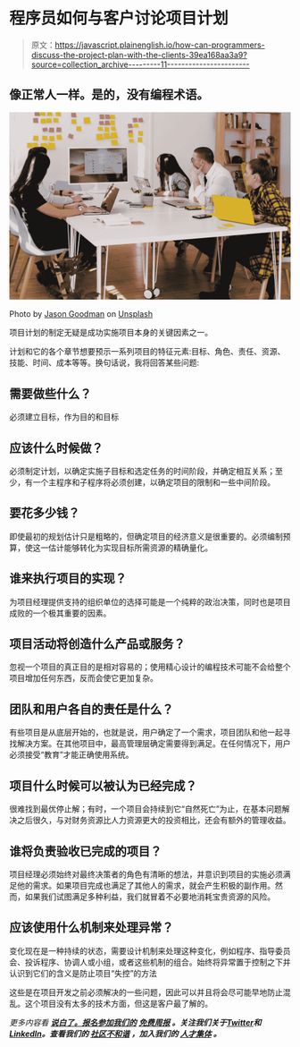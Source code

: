 # 程序员如何与客户讨论项目计划

> 原文：<https://javascript.plainenglish.io/how-can-programmers-discuss-the-project-plan-with-the-clients-39ea168aa3a9?source=collection_archive---------11----------------------->

## 像正常人一样。是的，没有编程术语。

![](img/55504fad985442fb9cc955df5527a7b0.png)

Photo by [Jason Goodman](https://unsplash.com/@jasongoodman_youxventures?utm_source=medium&utm_medium=referral) on [Unsplash](https://unsplash.com?utm_source=medium&utm_medium=referral)

项目计划的制定无疑是成功实施项目本身的关键因素之一。

计划和它的各个章节想要预示一系列项目的特征元素:目标、角色、责任、资源、技能、时间、成本等等。换句话说，我将回答某些问题:

## 需要做些什么？

必须建立目标，作为目的和目标

## **应该什么时候做？**

必须制定计划，以确定实施子目标和选定任务的时间阶段，并确定相互关系；至少，有一个主程序和子程序将必须创建，以确定项目的限制和一些中间阶段。

## **要花多少钱？**

即使最初的规划估计只是粗略的，但确定项目的经济意义是很重要的。必须编制预算，使这一估计能够转化为实现目标所需资源的精确量化。

## 谁来执行项目的实现？

为项目经理提供支持的组织单位的选择可能是一个纯粹的政治决策，同时也是项目成败的一个极其重要的因素。

## **项目活动将创造什么产品或服务？**

忽视一个项目的真正目的是相对容易的；使用精心设计的编程技术可能不会给整个项目增加任何东西，反而会使它更加复杂。

## 团队和用户各自的责任是什么？

有些项目是从底层开始的，也就是说，用户确定了一个需求，项目团队和他一起寻找解决方案。在其他项目中，最高管理层确定需要得到满足。在任何情况下，用户必须接受“教育”才能正确使用系统。

## 项目什么时候可以被认为已经完成？

很难找到最优停止解；有时，一个项目会持续到它“自然死亡”为止，在基本问题解决之后很久，与对财务资源比人力资源更大的投资相比，还会有额外的管理收益。

## 谁将负责验收已完成的项目？

项目经理必须始终对最终决策者的角色有清晰的想法，并意识到项目的实施必须满足他的需求。如果项目完成也满足了其他人的需求，就会产生积极的副作用。然而，如果我们试图满足多种利益，我们就冒着不必要地消耗宝贵资源的风险。

## 应该使用什么机制来处理异常？

变化现在是一种持续的状态，需要设计机制来处理这种变化，例如程序、指导委员会、投诉程序、协调人或小组，或者这些机制的组合。始终将异常置于控制之下并认识到它们的含义是防止项目“失控”的方法

这些是在项目开发之前必须解决的一些问题，因此可以并且将会尽可能早地防止混乱。这个项目没有太多的技术方面，但这是客户最了解的。

*更多内容看* [***说白了。报名参加我们的***](https://plainenglish.io/) **[***免费周报***](http://newsletter.plainenglish.io/) *。关注我们关于*[***Twitter***](https://twitter.com/inPlainEngHQ)*和*[***LinkedIn***](https://www.linkedin.com/company/inplainenglish/)*。查看我们的* [***社区不和谐***](https://discord.gg/GtDtUAvyhW) *，加入我们的* [***人才集体***](https://inplainenglish.pallet.com/talent/welcome) *。***